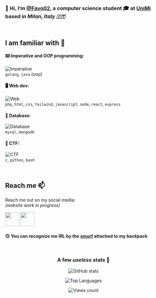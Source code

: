 ### 👋 Hi, I’m **[@Favo02](https://github.com/Favo02)**, a computer science student 🎓 at [UniMi](https://en.wikipedia.org/wiki/University_of_Milan) based in *Milan, Italy 🇮🇹*
  
<br>

## I am familiar with 🤝

#### ⌨️ Imperative and OOP programming:

![Imperative](https://skillicons.dev/icons?i=go,java)\
`golang`, `java` (oop)

#### 🖥️ Web dev:

![Web](https://skillicons.dev/icons?i=php,html,css,tailwind,js,nodejs,react,express)\
`php`, `html`, `css`, `tailwind`, `javascript`, `node`, `react`, `express`

#### 💾 Database:

![Database](https://skillicons.dev/icons?i=mysql,mongodb)\
`mysql`, `mongodb`

#### 🚩 CTF:

![CTF](https://skillicons.dev/icons?i=c,python,bash)\
`c`, `python`, `bash`

<br>

## Reach me 📫
Reach me out on my social media:\
*(website work in progress)*

<a href="https://github.com/Favo02" target="_blank" title="Work in progress"><img src="https://cdn-icons-png.flaticon.com/512/3308/3308395.png" width="45"/></a>
<a href="https://t.me/favo02" target="_blank" title="Telegram"><img src="https://cdn-icons-png.flaticon.com/512/2111/2111646.png" width="45"/></a>

#### 🙃 You can recognize me IRL by the **[smurf](https://upload.wikimedia.org/wikipedia/en/2/26/Papasmurf1.jpg)** attached to my backpack


<br>

<div align="center">

### **A few _useless_ stats** 👀
    
![GitHub stats](https://github-readme-stats.vercel.app/api?username=Favo02&count_private=true&show_icons=true&theme=dark&hide=contribs,stars)

![Top Languages](https://github-readme-stats.vercel.app/api/top-langs/?username=Favo02&layout=compact&theme=dark&count_private=true)
    
![Views count](https://komarev.com/ghpvc/?username=Favo02&style=for-the-badge)  

</div>
